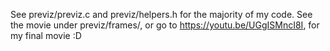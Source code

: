 See previz/previz.c and previz/helpers.h for the majority of my code.
See the movie under previz/frames/, or go to https://youtu.be/UGgISMncI8I, for my final movie :D
